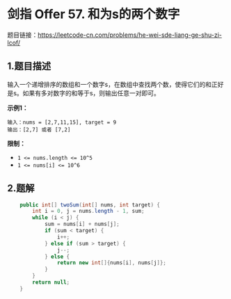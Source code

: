 # 剑指 Offer 57. 和为s的两个数字

题目链接：https://leetcode-cn.com/problems/he-wei-sde-liang-ge-shu-zi-lcof/



## 1.题目描述

输入一个递增排序的数组和一个数字s，在数组中查找两个数，使得它们的和正好是s。如果有多对数字的和等于s，则输出任意一对即可。

 **示例1：**

~~~
输入：nums = [2,7,11,15], target = 9
输出：[2,7] 或者 [7,2]
~~~

**限制：**

- `1 <= nums.length <= 10^5`
- `1 <= nums[i] <= 10^6`



## 2.题解

~~~java
    public int[] twoSum(int[] nums, int target) {
        int i = 0, j = nums.length - 1, sum;
        while (i < j) {
            sum = nums[i] + nums[j];
            if (sum < target) {
                i++;
            } else if (sum > target) {
                j--;
            } else {
                return new int[]{nums[i], nums[j]};
            } 
        }
        return null;
    }
~~~

